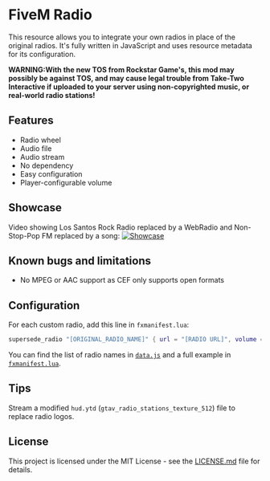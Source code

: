 # FiveM Radio

This resource allows you to integrate your own radios in place of the original radios.
It's fully written in JavaScript and uses resource metadata for its configuration.

__**WARNING:**__**With the new TOS from Rockstar Game's, this mod may possibly be against TOS, and may cause legal trouble from Take-Two Interactive if uploaded to your server using non-copyrighted music, or real-world radio stations!**

## Features

* Radio wheel
* Audio file
* Audio stream
* No dependency
* Easy configuration
* Player-configurable volume

## Showcase

Video showing Los Santos Rock Radio replaced by a WebRadio and Non-Stop-Pop FM replaced by a song:
[![Showcase](https://forum.cfx.re/uploads/default/original/3X/7/b/7b6b5ce1ae1270f4885aba714ea65c1235397b12.jpg)](https://streamable.com/6hrhp "Showcase")

## Known bugs and limitations

* No MPEG or AAC support as CEF only supports open formats

## Configuration

For each custom radio, add this line in `fxmanifest.lua`:
```lua
supersede_radio "[ORIGINAL_RADIO_NAME]" { url = "[RADIO URL]", volume = 0.5, name = "[NEW RADIO NAME]" }
```

You can find the list of radio names in [`data.js`](radio/data.js) and a full example in [`fxmanifest.lua`](radio/fxmanifest.lua).

## Tips

Stream a modified `hud.ytd` (`gtav_radio_stations_texture_512`) file to replace radio logos.

## License

This project is licensed under the MIT License - see the [LICENSE.md](LICENSE.md) file for details.
